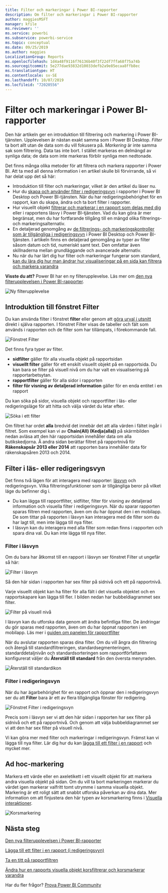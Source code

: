 ```yaml
---
title: Filter och markeringar i Power BI-rapporter
description: Om filter och markeringar i Power BI-rapporter
author: maggiesMSFT
manager: kfile
ms.reviewer: ''
ms.service: powerbi
ms.subservice: powerbi-service
ms.topic: conceptual
ms.date: 09/25/2019
ms.author: maggies
LocalizationGroup: Reports
ms.openlocfilehash: 1d4a48f9116f76136b40f3f22df7ffa68f75a74b
ms.sourcegitcommit: 5e277dae93832d10033defb2a9e85ecaa8ffb8ec
ms.translationtype: HT
ms.contentlocale: sv-SE
ms.lasthandoff: 10/07/2019
ms.locfileid: "72020556"
---
```

# <a name="filters-and-highlighting-in-power-bi-reports"></a>Filter och markeringar i Power BI-rapporter
 Den här artikeln ger en introduktion till filtrering och markering i Power BI-tjänsten. Upplevelsen är nästan exakt samma som i Power BI Desktop. *Filter* ta bort allt utan de data som du vill fokusera på. *Markering* är inte samma sak som filtrering. Data tas inte bort. I stället markeras en delmängd av synliga data; de data som inte markeras förblir synliga men nedtonade.

Det finns många olika metoder för att filtrera och markera rapporter i Power BI. Att ta med all denna information i en artikel skulle bli förvirrande, så vi har delat upp det så här:

* Introduktion till filter och markeringar, vilket är den artikel du läser nu.
* Hur du [skapa och använder filter i redigeringsvyn](power-bi-report-add-filter.md) i rapporter i Power BI Desktop och Power BI-tjänsten. När du har redigeringsbehörighet för en rapport, kan du skapa, ändra och ta bort filter i rapporter.
* Hur visuellt objekt [filtrerar och markerar i en rapport som delas med dig](consumer/end-user-interactions.md) eller i rapportens läsvy i Power BI-tjänsten. Vad du kan göra är mer begränsat, men du har fortfarande tillgång till en mängd olika filtrerings- och markeringsalternativ.  
* En detaljerad genomgång av [de filtrerings- och markeringskontroller som är tillgängliga i redigeringsvyn](power-bi-report-add-filter.md) i Power BI Desktop och Power BI-tjänsten. I artikeln finns en detaljerad genomgång av typer av filter såsom datum och tid, numeriskt samt text. Den omfattar även skillnaderna mellan grundläggande och avancerade alternativ.
* Nu när du har lärt dig hur filter och markeringar fungerar som standard, [kan du lära dig hur man ändrar hur visualiseringar på en sida kan filtrera och markera varandra](service-reports-visual-interactions.md)

**Visste du att?** Power BI har en ny filterupplevelse. Läs mer om [den nya filterupplevelsen i Power BI-rapporter](power-bi-report-filter.md).

![Ny filterupplevelse](media/power-bi-reports-filters-and-highlighting/power-bi-filter-reading.png)


## <a name="intro-to-the-filters-pane"></a>Introduktion till fönstret Filter

Du kan använda filter i fönstret **filter** eller genom att [göra urval i utsnitt](visuals/power-bi-visualization-slicers.md) direkt i själva rapporten. I fönstret Filter visas de tabeller och fält som används i rapporten och de filter som har tillämpats, i förekommande fall. 

![Fönstret Filter](media/power-bi-reports-filters-and-highlighting/power-bi-add-filter-reading-view.png)

Det finns fyra typer av filter.

- **sidfilter** gäller för alla visuella objekt på rapportsidan     
- **visuellt filter** gäller för ett enskilt visuellt objekt på en rapportsida. Du kan bara se filter på visuell nivå om du har valt en visualisering på rapportarbetsytan.    
- **rapportfilter** gäller för alla sidor i rapporten    
- **filter för visning av detaljerad information** gäller för en enda entitet i en rapport    

Du kan söka på sidor, visuella objekt och rapportfilter i läs- eller redigeringsläge för att hitta och välja värdet du letar efter. 

![Söka i ett filter](media/power-bi-reports-filters-and-highlighting/power-bi-search-filter.png)

Om filtret har ordet **alla** bredvid det innebär det att alla värden i fältet ingår i filtret.  Som exempel kan vi av **Chain(All) (Kedja(alla))** på skärmbilden nedan avläsa att den här rapportsidan innehåller data om alla butikskedjorna.  Å andra sidan berättar filtret på rapportnivå för **Räkenskapsår 2013 eller 2014** att rapporten bara innehåller data för räkenskapsåren 2013 och 2014.

## <a name="filters-in-reading-or-editing-view"></a>Filter i läs- eller redigeringsvyn
Det finns två lägen för att interagera med rapporter: [läsvyn](consumer/end-user-reading-view.md) och redigeringsvyn. Vilka filtreringsfunktioner som är tillgängliga beror på vilket läge du befinner dig i.

* Du kan lägga till rapportfilter, sidfilter, filter för visning av detaljerad information och visuella filter i redigeringsvyn. När du sparar rapporten sparas filtren med rapporten, även om du har öppnat den i en mobilapp. De som tittar på rapporten i läsvyn kan interagera med de filter som du har lagt till, men inte lägga till nya filter.
* I läsvyn kan du interagera med alla filter som redan finns i rapporten och spara dina val. Du kan inte lägga till nya filter.

### <a name="filters-in-reading-view"></a>Filter i läsvyn
Om du bara har åtkomst till en rapport i läsvyn ser fönstret Filter ut ungefär så här:

![Filter i läsvyn](media/power-bi-reports-filters-and-highlighting/power-bi-filter-reading-view.png)

Så den här sidan i rapporten har sex filter på sidnivå och ett på rapportnivå.

Varje visuellt objekt kan ha filter för alla fält i det visuella objektet och en rapportskapare kan lägga till fler. I bilden nedan har bubbeldiagrammet sex filter.

![Filter på visuell nivå](media/power-bi-reports-filters-and-highlighting/power-bi-filter-visual-level.png)

I läsvyn kan du utforska data genom att ändra befintliga filter. De ändringar du gör sparas med rapporten, även om du har öppnat rapporten i en mobilapp. Läs mer i [guiden om panelen för rapportfilter](consumer/end-user-report-filter.md)

När du avslutar rapporten sparas dina filter. Om du vill ångra din filtrering och återgå till standardfiltreringen, standardsegmenteringen, standarddetaljnivån och standardsorteringen som rapportförfattaren konfigurerat väljer du **Återställ till standard** från den översta menyraden.

![Återställ till standardikon](media/power-bi-reports-filters-and-highlighting/power-bi-reset-to-default.png)

### <a name="filters-in-editing-view"></a>Filter i redigeringsvyn
När du har ägarbehörighet för en rapport och öppnar den i redigeringsvyn ser du att **Filter** bara är ett av flera tillgängliga fönster för redigering.

![Fönstret Filter i redigeringsvyn](media/power-bi-reports-filters-and-highlighting/power-bi-add-filter-editing-view.png)

Precis som i läsvyn ser vi att den här sidan i rapporten har sex filter på sidnivå och ett på rapportnivå. Och genom att välja bubbeldiagrammet ser vi att den har sex filter på visuell nivå.

Vi kan göra mer med filter och markeringar i redigeringsvyn. Främst kan vi lägga till nya filter. Lär dig hur du kan [lägga till ett filter i en rapport](power-bi-report-add-filter.md) och mycket mer.

## <a name="ad-hoc-highlighting"></a>Ad hoc-markering
Markera ett värde eller en axeletikett i ett visuellt objekt för att markera andra visuella objekt på sidan. Om du vill ta bort markeringen markerar du värdet igen markerar valfritt tomt utrymme i samma visuella objekt. Markering är ett roligt sätt att snabbt utforska påverkan av dina data. Mer information om att finjustera den här typen av korsmarkering finns i [Visuella interaktioner](service-reports-visual-interactions.md).

![Korsmarkering](media/power-bi-reports-filters-and-highlighting/power-bi-adhoc-filter.gif)


## <a name="next-steps"></a>Nästa steg

[Den nya filterupplevelsen i Power BI-rapporter](power-bi-report-filter.md)

[Lägga till ett filter i en rapport (i redigeringsvyn)](power-bi-report-add-filter.md)

[Ta en titt på rapportfiltren](consumer/end-user-report-filter.md)

[Ändra hur en rapports visuella objekt korsfiltrerar och korsmarkerar varandra](consumer/end-user-interactions.md)

Har du fler frågor? [Prova Power BI Community](http://community.powerbi.com/)

